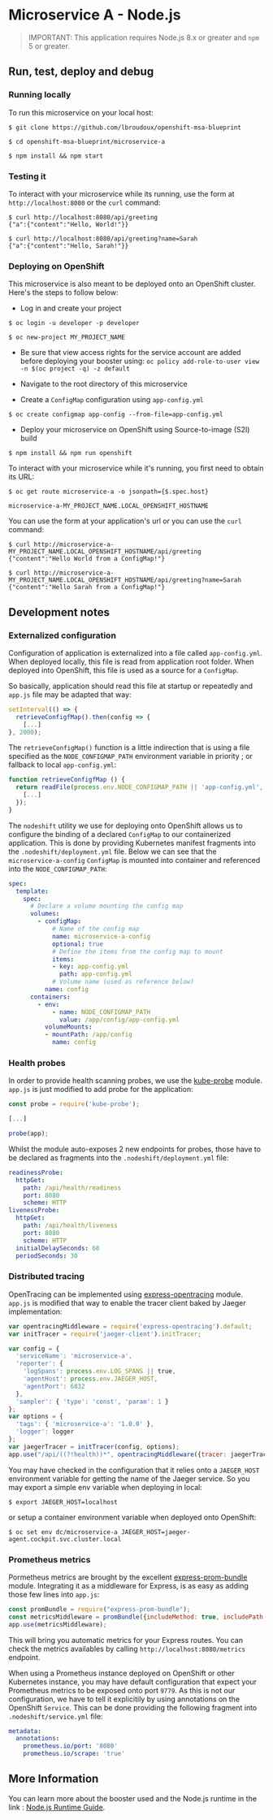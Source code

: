 # Microservice A - Node.js

> IMPORTANT: This application requires Node.js 8.x or greater and `npm` 5 or greater.

## Run, test, deploy and debug

### Running locally

To run this microservice on your local host:

```
$ git clone https://github.com/lbroudoux/openshift-msa-blueprint

$ cd openshift-msa-blueprint/microservice-a

$ npm install && npm start
```

### Testing it

To interact with your microservice while its running, use the form at `http://localhost:8080` or the `curl` command:

```
$ curl http://localhost:8080/api/greeting
{"a":{"content":"Hello, World!"}}

$ curl http://localhost:8080/api/greeting?name=Sarah
{"a":{"content":"Hello, Sarah!"}}
```

### Deploying on OpenShift

This microservice is also meant to be deployed onto an OpenShift cluster. Here's the steps to follow below:

*  Log in and create your project

```
$ oc login -u developer -p developer

$ oc new-project MY_PROJECT_NAME
```

*  Be sure that view access rights for the service account are added before deploying your booster using: `oc policy add-role-to-user view -n $(oc project -q) -z default`

* Navigate to the root directory of this microservice

* Create a `ConfigMap` configuration using `app-config.yml`

```
$ oc create configmap app-config --from-file=app-config.yml
```

* Deploy your microservice on OpenShift using Source-to-image (S2I) build

```
$ npm install && npm run openshift
```

To interact with your microservice while it's running, you first need to obtain its URL:

```
$ oc get route microservice-a -o jsonpath={$.spec.host}

microservice-a-MY_PROJECT_NAME.LOCAL_OPENSHIFT_HOSTNAME
```

You can use the form at your application's url or you can use the `curl` command:

```
$ curl http://microservice-a-MY_PROJECT_NAME.LOCAL_OPENSHIFT_HOSTNAME/api/greeting
{"content":"Hello World from a ConfigMap!"}

$ curl http://microservice-a-MY_PROJECT_NAME.LOCAL_OPENSHIFT_HOSTNAME/api/greeting?name=Sarah
{"content":"Hello Sarah from a ConfigMap!"}
```

## Development notes

### Externalized configuration

Configuration of application is externalized into a file called `app-config.yml`. When deployed locally, this file is read from application root folder. When deployed into OpenShift, this file is used as a source for a `ConfigMap`.

So basically, application should read this file at startup or repeatedly and  `app.js` file may be adapted that way:

```js
setInterval(() => {
  retrieveConfigfMap().then(config => {
    [...]
}, 2000);
```

The `retrieveConfigMap()` function is a little indirection that is using a file specified as the `NODE_CONFIGMAP_PATH` environment variable in priority ; or fallback to local `app-config.yml`:

```js
function retrieveConfigfMap () {
  return readFile(process.env.NODE_CONFIGMAP_PATH || 'app-config.yml', {encoding: 'utf8'}).then(configMap => {
    [...]
  });
}
```

The `nodeshift` utility we use for deploying onto OpenShift allows us to configure the binding of a declared `ConfigMap` to our containerized application. This is done by providing Kubernetes manifest fragments into the `.nodeshift/deployment.yml` file. Below we can see that the `microservice-a-config` `ConfigMap` is mounted into container and referenced into the `NODE_CONFIGMAP_PATH`:

```yaml
spec:
  template:
    spec:
      # Declare a volume mounting the config map
      volumes:
        - configMap:
            # Name of the config map
            name: microservice-a-config
            optional: true
            # Define the items from the config map to mount
            items:
            - key: app-config.yml
              path: app-config.yml
            # Volume name (used as reference below)
          name: config
      containers:
        - env:
            - name: NODE_CONFIGMAP_PATH
              value: /app/config/app-config.yml
          volumeMounts:
          - mountPath: /app/config
            name: config
```

### Health probes

In order to provide health scanning probes, we use the [kube-probe](https://www.npmjs.com/package/kube-probe) module. `app.js` is just modified to add probe for the application:

```js
const probe = require('kube-probe');

[...]

probe(app);
```

Whilst the module auto-exposes 2 new endpoints for probes, those have to be declared as fragments into the `.nodeshift/deployment.yml` file:

```yaml
readinessProbe:
  httpGet:
    path: /api/health/readiness
    port: 8080
    scheme: HTTP
livenessProbe:
  httpGet:
    path: /api/health/liveness
    port: 8080
    scheme: HTTP
  initialDelaySeconds: 60
  periodSeconds: 30
```

### Distributed tracing

OpenTracing can be implemented using [express-opentracing](https://www.npmjs.com/package/express-opentracing) module. `app.js` is modified that way to enable the tracer client baked by Jaeger implementation:

```js
var opentracingMiddleware = require('express-opentracing').default;
var initTracer = require('jaeger-client').initTracer;

var config = {
  'serviceName': 'microservice-a',
  'reporter': {
    'logSpans': process.env.LOG_SPANS || true,
    'agentHost': process.env.JAEGER_HOST,
    'agentPort': 6832
  },
  'sampler': { 'type': 'const', 'param': 1 }
};
var options = {
  'tags': { 'microservice-a': '1.0.0' },
  'logger': logger
};
var jaegerTracer = initTracer(config, options);
app.use("/api/((?!health))*", opentracingMiddleware({tracer: jaegerTracer}))
```

You may have checked in the configuration that it relies onto a `JAEGER_HOST` environment variable for getting the name of the Jaeger service. So you may export a simple env variable when deploying in local:

```
$ export JAEGER_HOST=localhost
```

or setup a container environment variable when deployed onto OpenShift:

```
$ oc set env dc/microservice-a JAEGER_HOST=jaeger-agent.cockpit.svc.cluster.local
```

### Prometheus metrics

Pormetheus metrics are brought by the excellent [express-prom-bundle](https://www.npmjs.com/package/express-prom-bundle) module. Integrating it as a middleware for Express, is as easy as adding those few lines into `app.js`:

```js
const promBundle = require("express-prom-bundle");
const metricsMiddleware = promBundle({includeMethod: true, includePath: true});
app.use(metricsMiddleware);
```

This will bring you automatic metrics for your Express routes. You can check the metrics availables by calling `http://localhost:8080/metrics` endpoint.

When using a Prometheus instance deployed on OpenShift or other Kubernetes instance, you may have default configuration that expect your Prometheus metrics to be exposed onto port `9779`. As this is not our configuration, we have to tell it explicitily by using annotations on the OpenShift `Service`. This can be done providing the following fragment into `.nodeshift/service.yml` file:

```yaml
metadata:
  annotations:
    prometheus.io/port: '8080'
    prometheus.io/scrape: 'true'
```

## More Information

You can learn more about the booster used and the Node.js runtime in the link : [Node.js Runtime Guide](http://launcher.fabric8.io/docs/nodejs-runtime.html).
